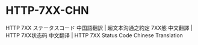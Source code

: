 # HTTP-7XX-CHN
HTTP 7XX ステータスコード 中国語翻訳 | 超文本沟通之約定 7XX態 中文翻譯 | HTTP 7XX状态码 中文翻译 | HTTP 7XX Status Code Chinese Translation
